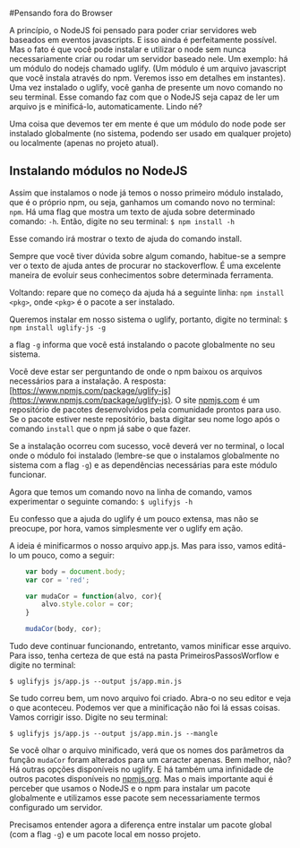 #Pensando fora do Browser

A princípio, o NodeJS foi pensado para poder criar servidores web baseados em eventos javascripts. E isso ainda é perfeitamente possível.
Mas o fato é que você pode instalar e utilizar o node sem nunca necessariamente criar ou rodar um servidor baseado nele. Um exemplo: há um módulo do nodejs chamado uglify. (Um módulo é um arquivo javascript que você instala através do npm. Veremos isso em detalhes em instantes). Uma vez instalado o uglify, você ganha de presente um novo comando no seu terminal. Esse comando faz com que o NodeJS seja capaz de ler um arquivo js e minificá-lo, automaticamente. Lindo né?

Uma coisa que devemos ter em mente é que um módulo do node pode ser instalado globalmente (no sistema, podendo ser usado em qualquer projeto) ou localmente (apenas no projeto atual).

## Instalando módulos no NodeJS

Assim que instalamos o node já temos o nosso primeiro módulo instalado, que é o próprio npm, ou seja, ganhamos um comando novo no terminal: ```npm```. Há uma flag que mostra um texto de ajuda sobre determinado comando: ```-h```. Então, digite no seu terminal:
```$ npm install -h```


Esse comando irá mostrar o texto de ajuda do comando install.

Sempre que você tiver dúvida sobre algum comando, habitue-se a sempre ver o texto de ajuda antes de procurar no stackoverflow. É uma excelente maneira de evoluir seus conhecimentos sobre determinada ferramenta.

Voltando: repare que no começo da ajuda há a seguinte linha: ```npm install <pkg>```, onde ```<pkg>``` é o pacote a ser instalado. 

Queremos instalar em nosso sistema o uglify, portanto, digite no terminal:
```$ npm install uglify-js -g```

a flag ```-g``` informa que você está instalando o pacote globalmente no seu sistema.

Você deve estar ser perguntando de onde o npm baixou os arquivos necessários para a instalação. A resposta: [https://www.npmjs.com/package/uglify-js](https://www.npmjs.com/package/uglify-js). O site [npmjs.com](https://www.npmjs.com/) é um repositório de pacotes desenvolvidos pela comunidade prontos para uso. Se o pacote estiver neste repositório, basta digitar seu nome logo após o comando ```install``` que o npm já sabe o que fazer. 
 
Se a instalação ocorreu com sucesso, você deverá ver no terminal, o local onde o módulo foi instalado (lembre-se que o instalamos globalmente no sistema com a flag ```-g```) e as dependências necessárias para este módulo funcionar.

Agora que temos um comando novo na linha de comando, vamos experimentar o seguinte comando:
```$ uglifyjs -h```

Eu confesso que a ajuda do uglify é um pouco extensa, mas não se preocupe, por hora, vamos simplesmente ver o uglify em ação.

A ideia é minificarmos o nosso arquivo app.js. Mas para isso, vamos editá-lo um pouco, como a seguir:

```javascript
	var body = document.body;
	var cor = 'red';

	var mudaCor = function(alvo, cor){
		alvo.style.color = cor;
	}

	mudaCor(body, cor);
```

Tudo deve continuar funcionando, entretanto, vamos minificar esse arquivo. Para isso, tenha certeza de que está na pasta PrimeirosPassosWorflow e digite no terminal:
```
$ uglifyjs js/app.js --output js/app.min.js
```

Se tudo correu bem, um novo arquivo foi criado. Abra-o no seu editor e veja o que aconteceu. Podemos ver que a minificação não foi lá essas coisas. Vamos corrigir isso. Digite no seu terminal: 

```
$ uglifyjs js/app.js --output js/app.min.js --mangle
```

Se você olhar o arquivo minificado, verá que os nomes dos parâmetros da função ```mudaCor``` foram alterados para um caracter apenas. Bem melhor, não?
Há outras opções disponíveis no uglify. E há também uma infinidade de outros pacotes disponíveis no [npmjs.org](https://www.npmjs.com/). Mas o mais importante aqui é perceber que usamos o NodeJS e o npm para instalar um pacote globalmente e utilizamos esse pacote sem necessariamente termos configurado um servidor.

Precisamos entender agora a diferença entre instalar um pacote global (com a flag ```-g```) e um pacote local em nosso projeto. 